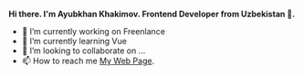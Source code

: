 **Hi there. I'm Ayubkhan Khakimov. Frontend Developer from Uzbekistan 👋.**
- 🔭 I’m currently working on Freenlance
- 🌱 I’m currently learning Vue
- 💞️ I’m looking to collaborate on ...
- 📫 How to reach me [My Web Page](https://pages.github.com/).

